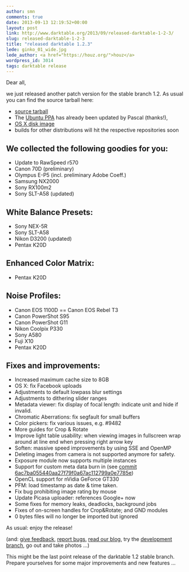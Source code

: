 ```yaml
---
author: smn
comments: true
date: 2013-09-13 12:19:52+00:00
layout: post
link: http://www.darktable.org/2013/09/released-darktable-1-2-3/
slug: released-darktable-1-2-3
title: "released darktable 1.2.3"
lede: ginko_01_wide.jpg
lede_author: <a href="https://houz.org/">houz</a>
wordpress_id: 3014
tags: darktable release
---
```


Dear all,

we just released another patch version for the stable branch 1.2. As usual you can find the source tarball here:

* [source tarball](https://sourceforge.net/projects/darktable/files/darktable/1.2/darktable-1.2.3.tar.xz/download)
* The [Ubuntu PPA](https://launchpad.net/~pmjdebruijn/+archive/darktable-release) has already been updated by Pascal (thanks!),
* [OS X disk image](https://sourceforge.net/projects/darktable/files/darktable/1.2/darktable-1.2.3.dmg/download)
* builds for other distributions will hit the respective repositories soon

## We collected the following goodies for you:

* Update to RawSpeed r570
* Canon 70D (preliminary)
* Olympus E-P5 (incl. preliminary Adobe Coeff.)
* Samsung NX2000
* Sony RX100m2
* Sony SLT-A58 (updated)

## White Balance Presets:

* Sony NEX-5R
* Sony SLT-A58
* Nikon D3200 (updated)
* Pentax K20D

## Enhanced Color Matrix:

* Pentax K20D

## Noise Profiles:

* Canon EOS 1100D == Canon EOS Rebel T3
* Canon PowerShot S95
* Canon PowerShot G11
* Nikon Coolpix P330
* Sony A580
* Fuji X10
* Pentax K20D

## Fixes and improvements:

* Increased maximum cache size to 8GB
* OS X: fix Facebook uploads
* Adjustments to default lowpass blur settings
* Adjustments to dithering slider ranges
* Metadata viewer: fix display of focal length: indicate unit and hide if invalid.
* Chromatic Aberrations: fix segfault for small buffers
* Color pickers: fix various issues, e.g. #9482
* More guides for Crop & Rotate
* Improve light table usability: when viewing images in fullscreen wrap around at line end when pressing right arrow key
* Soften: massive speed improvements by using SSE and OpenMP
* Deleting images from camera is not supported anymore for safety.
* Exposure module now supports multiple instances
* Support for custom meta data burn in (see [commit 6ac7ba055440aa27f79f0a67ac112799a0e7785e](https://github.com/darktable-org/darktable/commit/6ac7ba055440aa27f79f0a67ac112799a0e7785e))
* OpenCL support for nVidia GeForce GT330
* PFM: load timestamp as date & time taken.
* Fix bug prohibiting image rating by mouse
* Update Picasa uploader: references Google+ now
* Some fixes for memory leaks, deadlocks, background jobs
* Fixes of on-screen handles for Crop&Rotate; and GND modules
* 0 bytes files will no longer be imported but ignored

As usual: enjoy the release!

(and: [give feedback]({filename}/pages/contact.md), [report bugs](https://darktable.org/redmine/projects/darktable/issues), [read our blog](/blog/), try the [development branch](https://github.com/darktable-org/darktable/commits/master), go out and take photos ...)

This might be the last point release of the darktable 1.2 stable branch. Prepare yourselves for some major improvements and new features ...
